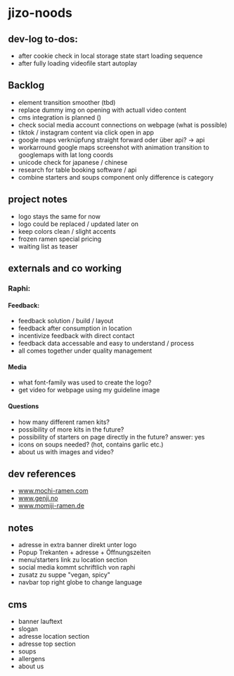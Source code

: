 # jizo-noods

## dev-log to-dos:

- after cookie check in local storage state start loading sequence
- after fully loading videofile start autoplay

## Backlog

- element transition smoother (tbd)
- replace dummy img on opening with actuall video content
- cms integration is planned ()
- check social media account connections on webpage (what is possible)
- tiktok / instagram content via click open in app
- google maps verknüpfung straight forward oder über api? -> api
- workarround google maps screenshot with animation transition to googlemaps with lat long coords
- unicode check for japanese / chinese
- research for table booking software / api
- combine starters and soups component only difference is category

## project notes

- logo stays the same for now
- logo could be replaced / updated later on
- keep colors clean / slight accents
- frozen ramen special pricing
- waiting list as teaser

## externals and co working

### Raphi:

#### Feedback:

- feedback solution / build / layout
- feedback after consumption in location
- incentivize feedback with direct contact
- feedback data accessable and easy to understand / process
- all comes together under quality management

#### Media

- what font-family was used to create the logo?
- get video for webpage using my guideline image

#### Questions

- how many different ramen kits?
- possibility of more kits in the future?
- possibility of starters on page directly in the future? answer: yes
- icons on soups needed? (hot, contains garlic etc.)
- about us with images and video?

## dev references

- www.mochi-ramen.com
- www.genji.no
- www.momiji-ramen.de

## notes

- adresse in extra banner direkt unter logo
- Popup Trekanten + adresse + Öffnungszeiten
- menu/starters link zu location section
- social media kommt schriftlich von raphi
- zusatz zu suppe "vegan, spicy"
- navbar top right globe to change language

## cms

- banner lauftext
- slogan
- adresse location section
- adresse top section
- soups
- allergens
- about us
